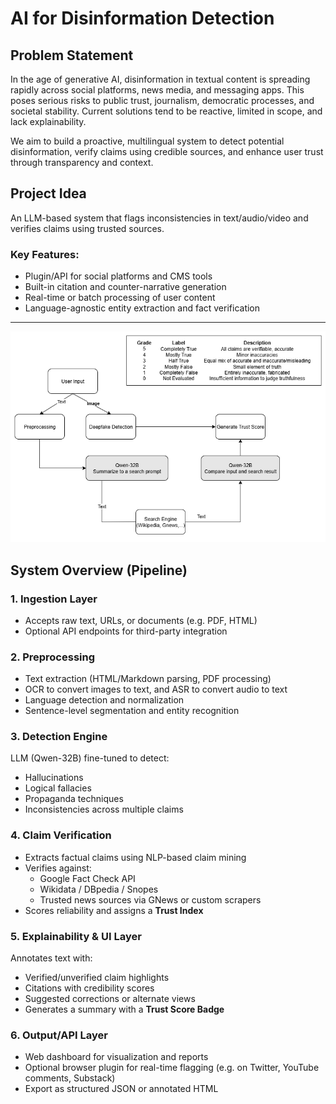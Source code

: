# AI for Disinformation Detection

## Problem Statement

In the age of generative AI, disinformation in textual content is spreading rapidly across social platforms, news media, and messaging apps. This poses serious risks to public trust, journalism, democratic processes, and societal stability. Current solutions tend to be reactive, limited in scope, and lack explainability.

We aim to build a proactive, multilingual system to detect potential disinformation, verify claims using credible sources, and enhance user trust through transparency and context.

## Project Idea

An LLM-based system that flags inconsistencies in text/audio/video and verifies claims using trusted sources.

### Key Features:
- Plugin/API for social platforms and CMS tools  
- Built-in citation and counter-narrative generation  
- Real-time or batch processing of user content  
- Language-agnostic entity extraction and fact verification  

---

![Workflow Diagram](assets/workflow.png)

## System Overview (Pipeline)

### 1. Ingestion Layer
- Accepts raw text, URLs, or documents (e.g. PDF, HTML)  
- Optional API endpoints for third-party integration  

### 2. Preprocessing
- Text extraction (HTML/Markdown parsing, PDF processing)  
- OCR to convert images to text, and ASR to convert audio to text  
- Language detection and normalization  
- Sentence-level segmentation and entity recognition  

### 3. Detection Engine
LLM (Qwen-32B) fine-tuned to detect:
- Hallucinations  
- Logical fallacies  
- Propaganda techniques  
- Inconsistencies across multiple claims  

### 4. Claim Verification
- Extracts factual claims using NLP-based claim mining  
- Verifies against:
  - Google Fact Check API  
  - Wikidata / DBpedia / Snopes  
  - Trusted news sources via GNews or custom scrapers  
- Scores reliability and assigns a **Trust Index**  

### 5. Explainability & UI Layer
Annotates text with:
- Verified/unverified claim highlights  
- Citations with credibility scores  
- Suggested corrections or alternate views  
- Generates a summary with a **Trust Score Badge**  

### 6. Output/API Layer
- Web dashboard for visualization and reports  
- Optional browser plugin for real-time flagging (e.g. on Twitter, YouTube comments, Substack)  
- Export as structured JSON or annotated HTML  
